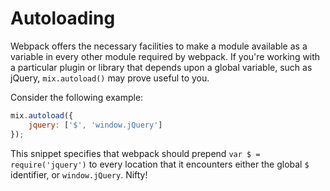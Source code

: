 # Autoloading

Webpack offers the necessary facilities to make a module available as a variable in every other module required by webpack. If you're working with a particular plugin or library that depends upon a global variable, such as jQuery, `mix.autoload()` may prove useful to you.

Consider the following example:

```js
mix.autoload({
    jquery: ['$', 'window.jQuery']
});
```

This snippet specifies that webpack should prepend `var $ = require('jquery')` to every location that it encounters either the global `$` identifier, or `window.jQuery`. Nifty!

